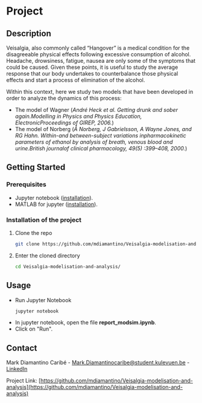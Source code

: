 # Project
## Description
Veisalgia, also commonly called “Hangover” is a medical condition for the disagreeable physical effects following excessive consumption of alcohol. Headache, drowsiness, fatigue, nausea are only some of the symptoms that could be caused. Given these points, it is useful to study the average response that our body undertakes to counterbalance those physical effects and start a process of elimination of the alcohol.  

Within this context, here we study two models that have been developed in order to analyze the dynamics of this process: 
 - The model of Wagner (*André Heck et al. Getting drunk and sober again.Modelling in Physics and Physics Education, ElectronicProceedings of GIREP, 2006.*)
 - The model of Norberg  (*Å Norberg, J Gabrielsson, A Wayne Jones, and RG Hahn.   Within-and between-subject variations inpharmacokinetic parameters of ethanol by analysis of breath, venous blood and urine.British journalof clinical pharmacology, 49(5) :399–408, 2000.*)

<!-- GETTING STARTED -->
## Getting Started

### Prerequisites

* Jupyter notebook ([installation](https://jupyter.org/install)).
* MATLAB for jupyter ([installation](https://am111.readthedocs.io/en/latest/jmatlab_use.html)).

### Installation of the project 

1. Clone the repo
   ```sh
   git clone https://github.com/mdiamantino/Veisalgia-modelisation-and-analysis.git
   ```
2. Enter the cloned directory
   ```sh
   cd Veisalgia-modelisation-and-analysis/
   ```

<!-- USAGE EXAMPLES -->
## Usage
* Run Jupyter Notebook
   ```sh
   jupyter notebook
   ```
* In jupyter notebook, open the file **report_modsim.ipynb**.
* Click on "Run".

<!-- CONTACT -->
## Contact

Mark Diamantino Caribé - Mark.Diamantinocaribe@student.kulevuen.be - [LinkedIn](https://be.linkedin.com/in/markdiamantinocaribe)

Project Link: [https://github.com/mdiamantino/Veisalgia-modelisation-and-analysis](https://github.com/mdiamantino/Veisalgia-modelisation-and-analysis)
